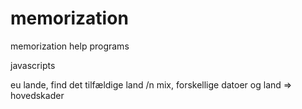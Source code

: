 # memorization
memorization help programs

javascripts

eu lande, find det tilfældige land /n
mix, forskellige datoer og land => hovedskader
